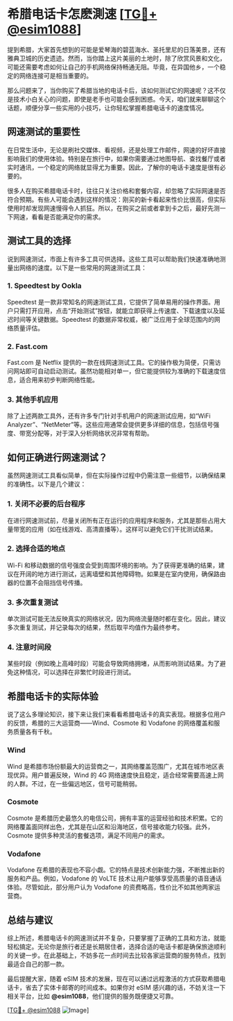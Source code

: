 # 希腊电话卡怎麽測速 [[TG💪+ @esim1088](https://t.me/s/esim1088)]

提到希腊，大家首先想到的可能是爱琴海的碧蓝海水、圣托里尼的日落美景，还有雅典卫城的历史遗迹。然而，当你踏上这片美丽的土地时，除了欣赏风景和文化，可能还需要考虑如何让自己的手机网络保持畅通无阻。毕竟，在异国他乡，一个稳定的网络连接可是相当重要的。

那么问题来了，当你购买了希腊当地的电话卡后，该如何测试它的网速呢？这不仅是技术小白关心的问题，即使是老手也可能会感到困惑。今天，咱们就来聊聊这个话题，顺便分享一些实用的小技巧，让你轻松掌握希腊电话卡的速度情况。

## 网速测试的重要性

在日常生活中，无论是刷社交媒体、看视频，还是处理工作邮件，网速的好坏直接影响我们的使用体验。特别是在旅行中，如果你需要通过地图导航、查找餐厅或者实时通讯，一个稳定的网络就显得尤为重要。因此，了解你的电话卡速度是很有必要的。

很多人在购买希腊电话卡时，往往只关注价格和套餐内容，却忽略了实际网速是否符合预期。有些人可能会遇到这样的情况：刚买的新卡看起来性价比很高，但实际使用时却发现网速慢得令人抓狂。所以，在购买之前或者拿到卡之后，最好先测一下网速，看看是否能满足你的需求。

## 测试工具的选择

说到网速测试，市面上有许多工具可供选择。这些工具可以帮助我们快速准确地测量出网络的速度。以下是一些常用的网速测试工具：

### 1. Speedtest by Ookla
Speedtest 是一款非常知名的网速测试工具，它提供了简单易用的操作界面。用户只需打开应用，点击“开始测试”按钮，就能立即获得上传速度、下载速度以及延迟时间等关键数据。Speedtest 的数据非常权威，被广泛应用于全球范围内的网络质量评估。

### 2. Fast.com
Fast.com 是 Netflix 提供的一款在线网速测试工具。它的操作极为简便，只需访问网站即可自动启动测试。虽然功能相对单一，但它能提供较为准确的下载速度信息，适合用来初步判断网络性能。

### 3. 其他手机应用
除了上述两款工具外，还有许多专门针对手机用户的网速测试应用，如“WiFi Analyzer”、“NetMeter”等。这些应用通常会提供更多详细的信息，包括信号强度、带宽分配等，对于深入分析网络状况非常有帮助。

## 如何正确进行网速测试？

虽然网速测试工具看似简单，但在实际操作过程中仍需注意一些细节，以确保结果的准确性。以下是几个建议：

### 1. 关闭不必要的后台程序
在进行网速测试前，尽量关闭所有正在运行的应用程序和服务，尤其是那些占用大量带宽的应用（如在线游戏、高清直播等）。这样可以避免它们干扰测试结果。

### 2. 选择合适的地点
Wi-Fi 和移动数据的信号强度会受到周围环境的影响。为了获得更准确的结果，建议在开阔的地方进行测试，远离墙壁和其他障碍物。如果是在室内使用，确保路由器的位置不会阻挡信号传播。

### 3. 多次重复测试
单次测试可能无法反映真实的网络状况，因为网络流量随时都在变化。因此，建议多次重复测试，并记录每次的结果，然后取平均值作为最终参考。

### 4. 注意时间段
某些时段（例如晚上高峰时段）可能会导致网络拥堵，从而影响测试结果。为了避免这种情况，可以选择在非繁忙时段进行测试。

## 希腊电话卡的实际体验

说了这么多理论知识，接下来让我们来看看希腊电话卡的真实表现。根据多位用户的反馈，希腊的三大运营商——Wind、Cosmote 和 Vodafone 的网络覆盖和服务质量各有千秋。

### Wind
Wind 是希腊市场份额最大的运营商之一，其网络覆盖范围广，尤其在城市地区表现优异。用户普遍反映，Wind 的 4G 网络速度快且稳定，适合经常需要高速上网的人群。不过，在一些偏远地区，信号可能稍弱。

### Cosmote
Cosmote 是希腊历史最悠久的电信公司，拥有丰富的运营经验和技术积累。它的网络覆盖面同样出色，尤其是在山区和沿海地区，信号接收能力较强。此外，Cosmote 提供多种灵活的套餐选项，满足不同用户的需求。

### Vodafone
Vodafone 在希腊的表现也不容小觑。它的特点是技术创新能力强，不断推出新的服务和产品。例如，Vodafone 的 VoLTE 技术让用户能够享受高质量的语音通话体验。尽管如此，部分用户认为 Vodafone 的资费略高，性价比不如其他两家运营商。

## 总结与建议

综上所述，希腊电话卡的网速测试并不复杂，只要掌握了正确的工具和方法，就能轻松搞定。无论你是旅行者还是长期居住者，选择合适的电话卡都是确保旅途顺利的关键一步。在此基础上，不妨多花一点时间去比较各家运营商的服务特点，找到最适合自己的那一款。

最后提醒大家，随着 eSIM 技术的发展，现在可以通过远程激活的方式获取希腊电话卡，省去了实体卡邮寄的时间成本。如果你对 eSIM 感兴趣的话，不妨关注一下相关平台，比如 **@esim1088**，他们提供的服务既便捷又可靠。

[[TG💪+ @esim1088](https://t.me/s/esim1088) ![Image](https://i.postimg.cc/4NQfJmqS/Snipaste-2025-05-13-00-14-12.png)]